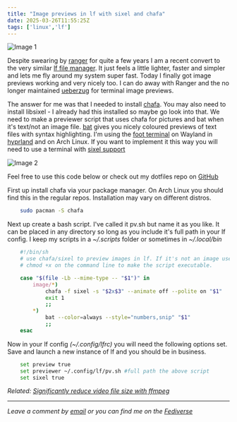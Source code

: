 ```yaml
---
title: "Image previews in lf with sixel and chafa"
date: 2025-03-26T11:55:25Z
tags: ['linux','lf']
---
```


![Image 1](/2025-03-26-image-previews-in-lf-file-manager/screenshot1.png)

Despite swearing by [ranger](https://github.com/ranger/ranger) for quite a few years I am a recent convert to the very similar [lf file manager](https://github.com/gokcehan/lf). It just feels a little lighter, faster and simpler and lets me fly around my system super fast. Today I finally got image previews working and very nicely too. I can do away with Ranger and the no longer maintained [ueberzug](https://github.com/seebye/ueberzug) for terminal image previews.

The answer for me was that I needed to install [chafa](https://github.com/hpjansson/chafa). You may also need to install libsixel - I already had this installed so maybe go look into that. We need to make a previewer script that uses chafa for pictures and bat when it's text/not an image file. [bat](https://github.com/sharkdp/bat) gives you nicely coloured previews of text files with syntax highlighting. I'm using the [foot terminal](https://codeberg.org/dnkl/foot) on Wayland in [hyprland](https://hyprland.org/) and on Arch Linux. If you want to implement it this way you will need to use a terminal with [sixel support](https://www.arewesixelyet.com/)

![Image 2](/2025-03-26-image-previews-in-lf-file-manager/screenshot2.png)

Feel free to use this code below or check out my dotfiles repo on [GitHub](https://github.com/bleds1/dotfiles)

First up install chafa via your package manager. On Arch Linux you should find this in the regular repos. Installation may vary on different distros.

```sh
    sudo pacman -S chafa
```

Next up create a bash script. I've called it pv.sh but name it as you like. It can be placed in any directory so long as you include it's full path in your lf config. I keep my scripts in a *~/.scripts* folder or sometimes in *~/.local/bin*

```sh
    #!/bin/sh
    # use chafa/sixel to preview images in lf. If it's not an image use bat with colour
    # chmod +x on the command line to make the script executable.

    case "$(file -Lb --mime-type -- "$1")" in
        image/*)
            chafa -f sixel -s "$2x$3" --animate off --polite on "$1"
            exit 1
            ;;
        *)
            bat --color=always --style="numbers,snip" "$1"
            ;;
    esac
```

Now in your lf config *(~/.config/lfrc)* you will need the following options set. Save and launch a new instance of lf and you should be in business.

```sh
    set preview true
    set previewer ~/.config/lf/pv.sh #full path the above script
    set sixel true
```

*Related: [Significantly reduce video file size with ffmpeg](/significantly-reduce-video-file-size-with-ffmpeg/)*

---

*Leave a comment by [email](mailto:bledley@posteo.com) or you can find me on the [Fediverse](https://mastodon.social/@bledley)*



